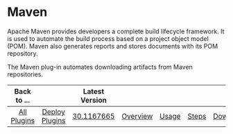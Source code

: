 
# Maven

Apache Maven provides developers a complete build lifecycle framework. It is used to automate the build process based on a project object model (POM). Maven also generates reports and stores documents with its POM repository.

The Maven plug-in automates downloading artifacts from Maven repositories.


|Back to ...||Latest Version|||||
| :---: | :---: | :---: | :---: | :---: | :---: | :---: |
|[All Plugins](../../index.md)|[Deploy Plugins](../README.md)|[30.1167665](https://raw.githubusercontent.com/UrbanCode/IBM-UCD-PLUGINS/main/files/MavenSourceConfig/ucd-MavenSourceConfig-30.1167665.zip)|[Overview](overview.md)|[Usage](usage.md)|[Steps](steps.md)|[Downloads](downloads.md)|

